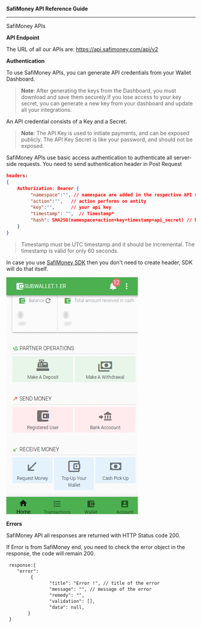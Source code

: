 **SafiMoney API Reference Guide**

------

SafiMoney APIs 

**API Endpoint**

The URL of all our APIs are: https://api.safimoney.com/api/v2

**Authentication**

To use SafiMoney APIs, you can generate API credentials from your Wallet Dashboard.

> **Note**:
> After generating the keys from the Dashboard, you must download and save
> them securely.If you lose access to your key secret, you can generate a new key from your 
> dashboard and update all your integrations.

An API credential consists of a Key and a Secret.

> **Note**:
> The API Key is used to initiate payments, and can be exposed publicly. The API Key Secret is like your password, and should not be exposed.

SafiMoney APIs use basic access authentication to authenticate all server-side requests. You need to send authentication header in Post Request

```json
headers:
{
 	Authorization: Bearer {
         "namespace":"", // namespace are added in the respective API section 
         "action":"", 	// action performs on entity
         "key":"", 		// your api key
         "timestamp": "",  // Timestamp*
         "hash": SHA256(namespace+action+key+timestamp+api_secret) // hash 
    }
}
```



> Timestamp must be UTC timestamp and it should be incremental. The timestamp is valid for only 60 seconds.

In case you use [SafiMoney SDK](https://github.com/safimoney/safimoney-sdk-php) then you don't need to create header, SDK will do that itself.



![](images/api_credentials.gif)   





**Errors**

SafiMoney API all responses are returned with HTTP Status code 200. 

If  Error is from SafiMoney end, you need to check the error object in the response, the code will remain 200. 

```
 response:{
 	"error": 
         {
                "title": "Error !", // title of the error
                "message": "", // message of the error 
                "remedy": "",
                "validation": [],
                "data": null,
        }      
 }
 
```

